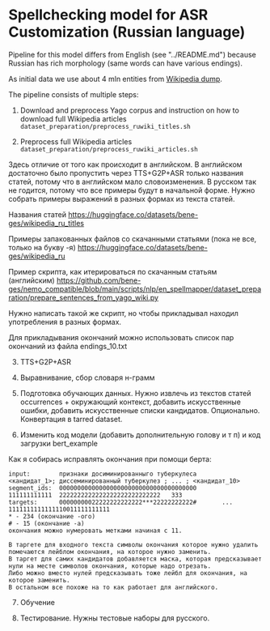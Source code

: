 # Spellchecking model for ASR Customization (Russian language)

Pipeline for this model differs from English (see "../README.md") because Russian has rich morphology (same words can have various endings).

As initial data we use about 4 mln entities from [Wikipedia dump](https://dumps.wikimedia.org/ruwiki/20230301/ruwiki-20230301-all-titles.gz). 

The pipeline consists of multiple steps:

1. Download and preprocess Yago corpus and instruction on how to download full Wikipedia articles
   `dataset_preparation/preprocess_ruwiki_titles.sh`

2. Preprocess full Wikipedia articles
   `dataset_preparation/preprocess_ruwiki_articles.sh`

Здесь отличие от того как происходит в английском.
В английском достаточно было пропустить через TTS+G2P+ASR только названия статей, потому что в английском мало словоизменения.
В русском так не годится, потому что все примеры будут в начальной форме.
Нужно собрать примеры выражений в разных формах из текста статей.

Названия статей
    https://huggingface.co/datasets/bene-ges/wikipedia_ru_titles

Примеры запакованных файлов со скачанными статьями (пока не все, только на букву -я)
    https://huggingface.co/datasets/bene-ges/wikipedia_ru

Пример скрипта, как итерироваться по скачанным статьям (английским)
    https://github.com/bene-ges/nemo_compatible/blob/main/scripts/nlp/en_spellmapper/dataset_preparation/prepare_sentences_from_yago_wiki.py

Нужно написать такой же скрипт, но чтобы прикладывал находил употребления в разных формах.

Для прикладывания окончаний можно использовать список пар окончаний из файла endings_10.txt
 
3. TTS+G2P+ASR

4. Выравнивание, сбор словаря н-грамм

5. Подготовка обучающих данных. Нужно извлечь из текстов статей occurrences + окружающий контекст, добавить искусственные ошибки,
    добавить искусственные списки кандидатов.
   Опционально. Конвертация в tarred dataset.

6. Изменить код модели (добавить дополнительную голову и т п) и код загрузки bert_example

Как я собирась исправлять окончания при помощи берта:
```
input:        признаки досиминированныго туберкулеса       <кандидат_1>; диссеминированный туберкулез ; ... ; <кандидат_10>
segment_ids:  00000000000000000000000000000000000000       111111111111  2222222222222222222222222222   333
targets:      00000000022222222222222***22222222222#       ...           1111111111111110011111111111
* - 234 (окончание -ого)
# - 15 (окончание -а)
окончания можно нумеровать метками начиная с 11.

В таргете для входного текста символы окончания которое нужно удалить помечаются лейблом окончания, на которое нужно заменить. 
В таргет для самих кандидатов добавляется маска, которая предсказывает нули на месте символов окончания, которые надо отрезать.
Либо можно вместо нулей предсказывать тоже лейбл для окончания, на которое заменить.
В остальном все похоже на то как работает для английского.
```
 
7. Обучение

8. Тестирование. Нужны тестовые наборы для русского.
